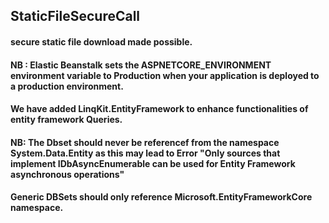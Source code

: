 ## StaticFileSecureCall
#### secure static file download made possible.
#### NB : Elastic Beanstalk sets the ASPNETCORE_ENVIRONMENT environment variable to Production when your application is deployed to a production environment.
#### We have added LinqKit.EntityFramework to enhance functionalities of entity framework Queries.
#### NB: The Dbset should never be referencef from the namespace System.Data.Entity as this may lead to Error "Only sources that implement IDbAsyncEnumerable can be used for Entity Framework asynchronous operations"
#### Generic DBSets<TEntity> should only reference Microsoft.EntityFrameworkCore namespace.